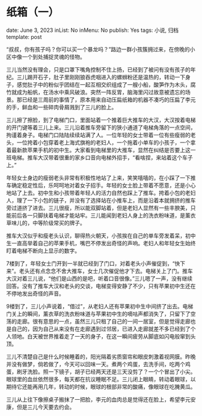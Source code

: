 # 纸箱（一）

date: June 3, 2023
inList: No
inMenu: No
publish: Yes
tags: 小说, 归档
template: post

“叔叔，你有孩子吗？你可以买一个暴龙吗？”路边一群小孩簇拥过来，在傍晚的小区中像一个到处捕捉灵魂的怪物。

三儿当然没有理会，只是口罩下嘴角控制不住上扬，已经到了被问有没有孩子的年纪。三儿踢开石子，肚子里刚刚狼吞虎咽进入的螺蛳粉还是温热的，转动一下身子，感觉肚子中的粉似乎团结在一起互相交织组成了一艘小船，酸笋作为木头，腐竹就成为船帆，在汤水中乘风破浪。突然一阵反胃，脑海里闪过故意被遗忘的场景。那已经是三周前的事情了，原本用来自动压扁纸箱的机器不凑巧的压扁了李元的手，鲜血和一些碎肉骨屑溅到了三儿的脸上。

三儿擦了擦脸，到了电梯门口，里面站着一个推着巨大推车的大汉，大汉按着电梯的开门键等着三儿上来。三儿沿着推车旁留下的狭小通道了电梯角落的一点空间，拘谨着身子。电梯门口陆陆续续站满了人。一位年轻的女士带着一位有些瘦弱的老头，一位挎着小包穿着老上海式旗袍的老妇人，一个拖着小单车的小孩子，一个拿着最新款苹果手机的初中生。大家看到电梯里的大推车，显然在纠结是否要上这一班电梯。推车大汉带着很重的家乡口音向电梯外招手，“看啥捏，来站着这个车子上。”

年轻女士身边的瘦弱老头非常有积极性地站了上来，笑笑嘻嘻的，在小踩了一下推车确定稳定性后，乐呵呵地对着女子招手。年轻的女士脸上带着不愿意，还是小心地站了上去。初中生和小孩带着年轻人的活力自然也踩上了推车。挎着小包的老妇人，理了一下小包的链子，并没有了选择站在小推车上，而是沿着本就拥挤的推车旁过道挤了进去。三儿很瘦，所以能双脚站着，但是老妇人显然有一些丰腴美，只能前后各一只脚扶着电梯才能站牢。三儿能闻到老妇人身上的洗衣粉味道，是薰衣草味儿的，中等阶级常买的牌子。

推车大汉似乎和瘦老头认识，聊得热火朝天，小孩挨在自己的单车旁发着呆，初中生一直高举着自己的苹果手机，嘴巴不停发出奇怪的声响。老妇人和年轻女生始终盯着电梯不断向上显示的数字。

7楼到了，年轻女士门开到一半就已经到了门口，对着老头小声催促到，“快下来”。老头还有点念念不舍大推车，女士几次催促他才下去。电梯关上了门。推车大汉对着三儿说，“他们是山西的是吧，听着口音很像。”三儿嗯了一声，没有继续回答。没有了推车大汉和老头的交谈，电梯变得安静了不少，只有苹果初中生还在不停地发出奇怪的声音。

9楼到了，三儿小声说着，“借过”，从老妇人还有苹果初中生中间挤了出去。电梯门关上的瞬间，薰衣草的洗衣粉味道与苹果初中生的嘀咕声都消失了，只留下了空荡的走廊。很有意思的一点，虽然三儿只租了自己的一间一居室，但是觉得走廊也是自己的，因为自己从来没有在走廊遇到过邻居，已进入走廊就差不多已经到了个人领地。白天被世界推着走了一天的身子，在这一瞬间疲劳从脚底如闪电般窜到头顶。

三儿不清楚自己是什么时候睡着的，阳光隔着劣质窗帘和眼皮刺激着视网膜。昨晚并没有做梦，倘若做了，今天可以回味一天。煮两个鸡蛋，去洗手间，吃两个鸡蛋，刷牙洗脸。照一下镜子，胡子已经两天还是三天没剪了？一个个冒出了小尖。眼球里的血丝依然很多，每天都在抗议睡眠不足。三儿闭上眼睛，转动着眼球，以期待它还能再用几年，转动的时候，眼球的根部非常的酸痛，像眼球在吃腌黄瓜。

三儿从上往下像擦桌子搬抹了一把脸，李元的血肉总是觉得还在脸上，希望李元安康，但是三儿今天要去约会。